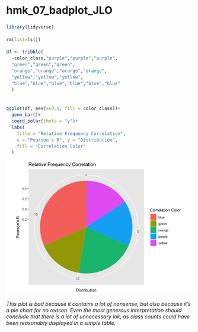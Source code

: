 hmk_07_badplot_JLO
================

``` r
library(tidyverse)

rm(list=ls())

df <- tribble(
  ~color_class,"purple","purple","purple",
  "green","green","green",
  "orange","orange","orange","orange",
  "yellow","yellow","yellow",
  "blue","blue","blue","blue","blue","blue"
  )
  

ggplot(df, aes(x=0.1, fill = color_class))+
  geom_bar()+
  coord_polar(theta = "y")+
  labs(
    title = "Relative Frequency Correlation",
    x = "Pearson's R", y = "Distribution",
    fill = "Correlation Color"
  )
```

![](hmk_07_badplot_JLO_files/figure-gfm/unnamed-chunk-1-1.png)

*This plot is bad because it contains a lot of nonsense, but also
because it’s a pie chart for no reason. Even the most generous
interpretation should conclude that there is a lot of unnecessary ink,
as class counts could have been reasonably displayed in a simple table.*
